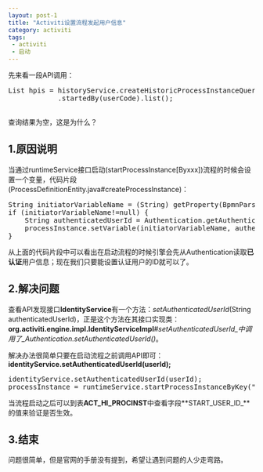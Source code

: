 ```yaml
---
layout: post-1
title: "Activiti设置流程发起用户信息"
category: activiti
tags: 
 - activiti
 - 启动
---
```


先来看一段API调用：
<pre class="brush:java">
List hpis = historyService.createHistoricProcessInstanceQuery()
			.startedBy(userCode).list();

</pre>
查询结果为空，这是为什么？

## 1.原因说明
当通过runtimeService接口启动(startProcessInstance[Byxxx])流程的时候会设置一个变量，代码片段(ProcessDefinitionEntity.java#createProcessInstance)：
<pre class="brush:java;first-line: 85;highlight:[85,87]">
String initiatorVariableName = (String) getProperty(BpmnParse.PROPERTYNAME_INITIATOR_VARIABLE_NAME);
if (initiatorVariableName!=null) {
	String authenticatedUserId = Authentication.getAuthenticatedUserId();
	processInstance.setVariable(initiatorVariableName, authenticatedUserId);
}
</pre>

从上面的代码片段中可以看出在启动流程的时候引擎会先从Authentication读取**已认证**用户信息；现在我们只要能设置认证用户的ID就可以了。

## 2.解决问题
查看API发现接口**IdentityService**有一个方法：_setAuthenticatedUserId_(String authenticatedUserId)，正是这个方法在其接口实现类：**org.activiti.engine.impl.IdentityServiceImpl**#_setAuthenticatedUserId_中调用了_Authentication.setAuthenticatedUserId()_。

解决办法很简单只要在启动流程之前调用API即可：**identityService.setAuthenticatedUserId(userId);**

<pre class="brush:java">
identityService.setAuthenticatedUserId(userId);
processInstance = runtimeService.startProcessInstanceByKey("leave", entityId, variables);
</pre>

当流程启动之后可以到表**ACT_HI_PROCINST**中查看字段**START_USER_ID_**的值来验证是否生效。

## 3.结束
问题很简单，但是官网的手册没有提到，希望让遇到问题的人少走弯路。
